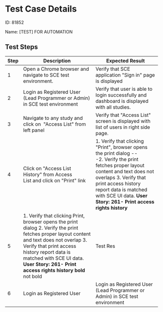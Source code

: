 
# Test Case Details
ID: 81852

Name: [TEST] FOR AUTOMATION
## Test Steps
|Step |Description | Expected Result|
|---------|----------------------|----------------| 
|1|Open a Chrome browser and navigate to SCE test environment.|Verify that SCE application "Sign in" page is displayed| 
|2|Login as Registered User (Lead Programmer or Admin) in SCE test environment|Verify that user is able to login successfully and dashboard is displayed with all studies.| 
|3|Navigate to any study and click on  "Access List" from left panel|Verify that "Access List" screen is displayed with list of users in right side page.| 
|4|Click on "Access List History" from Access List and click on "Print" link|1\. Verify that clicking "Print", browser opens the print dialog ---2. Verify the print fetches proper layout content and text does not overlaps          3\. Verify that print access history report data is matched with SCE UI data.          **User Story: 261- Print access rights history**| 
|5|1\. Verify that clicking Print, browser opens the print dialog          2\. Verify the print fetches proper layout content and text does not overlap          3\. Verify that print access history report data is matched with SCE UI data.          **User Story: 261- Print access rights history** **bold** not bold|Test Res| 
|6|Login as Registered User|Login as Registered User (Lead Programmer or Admin) in SCE test environment|
